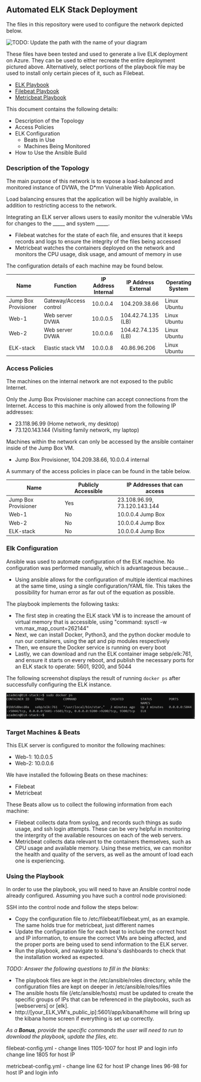 ## Automated ELK Stack Deployment

The files in this repository were used to configure the network depicted below.

![TODO: Update the path with the name of your diagram](Images/diagram_filename.png)

These files have been tested and used to generate a live ELK deployment on Azure. They can be used to either recreate the entire deployment pictured above. Alternatively, select portions of the playbook file may be used to install only certain pieces of it, such as Filebeat.

  - [ELK Playbook](Ansible/Roles/install-elk.yml"install-elk.yml")
  - [Filebeat Playbook](Ansible/Roles/filebeat-playbook.yml"filebeat-playbook.yml")
  - [Metricbeat Playbook](Ansible/Roles/metricbeat-playbook.yml"metricbeat-playbook.yml")

This document contains the following details:
- Description of the Topology
- Access Policies
- ELK Configuration
  - Beats in Use
  - Machines Being Monitored
- How to Use the Ansible Build


### Description of the Topology

The main purpose of this network is to expose a load-balanced and monitored instance of DVWA, the D*mn Vulnerable Web Application.

Load balancing ensures that the application will be highly available, in addition to restricting access to the network.

Integrating an ELK server allows users to easily monitor the vulnerable VMs for changes to the _____ and system _____.
- Filebeat watches for the state of each file, and ensures that it keeps records and logs to ensure the integrity of the files being accessed
- Metricbeat watches the containers deployed on the network and monitors the CPU usage, disk usage, and amount of memory in use

The configuration details of each machine may be found below.

| Name                 | Function               | IP Address Internal | IP Address External | Operating System |
|----------------------|------------------------|---------------------|---------------------|------------------|
| Jump Box Provisioner | Gateway/Access control | 10.0.0.4            | 104.209.38.66       | Linux Ubuntu     |
| Web-1                | Web server DVWA        | 10.0.0.5            | 104.42.74.135 (LB)  | Linux Ubuntu     |
| Web-2                | Web server DVWA        | 10.0.0.6            | 104.42.74.135 (LB)  | Linux Ubuntu     |
| ELK-stack            | Elastic stack VM       | 10.0.0.8            | 40.86.96.206        | Linux Ubuntu     |

### Access Policies

The machines on the internal network are not exposed to the public Internet. 

Only the Jump Box Provisioner machine can accept connections from the Internet. Access to this machine is only allowed from the following IP addresses:
- 23.118.96.99 (Home network, my desktop)
- 73.120.143.144 (Visiting family network, my laptop)

Machines within the network can only be accessed by the ansible container inside of the Jump Box VM.
- Jump Box Provisioner, 104.209.38.66, 10.0.0.4 internal

A summary of the access policies in place can be found in the table below.

| Name                 | Publicly Accessible | IP Addresses that can access |
|----------------------|---------------------|------------------------------|
| Jump Box Provisioner | Yes                 | 23.108.96.99, 73.120.143.144 |
| Web-1                | No                  | 10.0.0.4 Jump Box            |
| Web-2                | No                  | 10.0.0.4 Jump Box            |
| ELK-stack            | No                  | 10.0.0.4 Jump Box            |

### Elk Configuration

Ansible was used to automate configuration of the ELK machine. No configuration was performed manually, which is advantageous because...
- Using ansible allows for the configuration of multiple identical machines at the same time, using a single configuration/YAML file. This takes the possibility for human error as far out of the equation as possible.

The playbook implements the following tasks:
- The first step in creating the ELK stack VM is to increase the amount of virtual memory that is accessible, using "command: sysctl -w vm.max_map_count=262144"
- Next, we can install Docker, Python3, and the python docker module to run our containers, using the apt and pip modules respectively
- Then, we ensure the Docker service is running on every boot
- Lastly, we can download and run the ELK container image sebp/elk:761, and ensure it starts on every reboot, and publish the necessary ports for an ELK stack to operate: 5601, 9200, and 5044

The following screenshot displays the result of running `docker ps` after successfully configuring the ELK instance.

![docker_elk.png](Images/docker_elk.png)

### Target Machines & Beats
This ELK server is configured to monitor the following machines:
- Web-1: 10.0.0.5
- Web-2: 10.0.0.6

We have installed the following Beats on these machines:
- Filebeat
- Metricbeat

These Beats allow us to collect the following information from each machine:
- Filebeat collects data from syslog, and records such things as sudo usage, and ssh login attempts. These can be very helpful in monitoring the intergrity of the available resources on each of the web servers.
- Metricbeat collects data relevant to the containers themselves, such as CPU usage and available memory. Using these metrics, we can monitor the health and quality of the servers, as well as the amount of load each one is experiencing.   


### Using the Playbook
In order to use the playbook, you will need to have an Ansible control node already configured. Assuming you have such a control node provisioned: 

SSH into the control node and follow the steps below:
- Copy the configuration file to /etc/filebeat/filebeat.yml, as an example. The same holds true for metricbeat, just different names
- Update the configuration file for each beat to include the correct host and IP information, to ensure the correct VMs are being affected, and the proper ports are being used to send information to the ELK server.
- Run the playbook, and navigate to kibana's dashboards to check that the installation worked as expected.

_TODO: Answer the following questions to fill in the blanks:_
- The playbook files are kept in the /etc/ansible/roles directory, while the configuration files are kept on deeper in /etc/ansible/roles/files
- The ansible hosts file (/etc/ansible/hosts) must be updated to create the specific groups of IPs that can be referenced in the playbooks, such as [webservers] or [elk].
- http://[your_ELK_VM's_public_ip]:5601/app/kibana#/home will bring up the kibana home screen if everything is set up correctly.

_As a **Bonus**, provide the specific commands the user will need to run to download the playbook, update the files, etc._

filebeat-config.yml -
change lines 1105-1007 for host IP and login info
change line 1805 for host IP

metricbeat-config.yml - 
change line 62 for host IP
change lines 96-98 for host IP and login info


